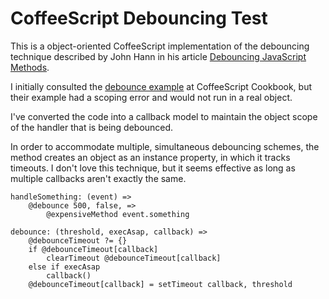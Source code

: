 # CoffeeScript Debouncing Test

This is a object-oriented CoffeeScript implementation of the debouncing technique described by John Hann in his article [Debouncing JavaScript Methods](http://unscriptable.com/2009/03/20/debouncing-javascript-methods/).

I initially consulted the [debounce example](http://coffeescriptcookbook.com/chapters/functions/debounce) at CoffeeScript Cookbook, but their example had a scoping error and would not run in a real object.

I've converted the code into a callback model to maintain the object scope of the handler that is being debounced.

In order to accommodate multiple, simultaneous debouncing schemes, the method creates an object as an instance property, in which it tracks timeouts. I don't love this technique, but it seems effective as long as multiple callbacks aren't exactly the same.

```
handleSomething: (event) =>
	@debounce 500, false, =>
		@expensiveMethod event.something

debounce: (threshold, execAsap, callback) =>
	@debounceTimeout ?= {}
	if @debounceTimeout[callback]
		clearTimeout @debounceTimeout[callback]
	else if execAsap
		callback()
	@debounceTimeout[callback] = setTimeout callback, threshold
```


